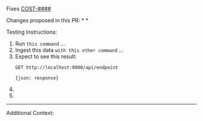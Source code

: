 Fixes [COST-####](https://issues.redhat.com/browse/COST-####)

Changes proposed in this PR:
*
*

Testing Instructions:
1. Run `this command` ...
2. Ingest this data `with this other command` ...
3. Expect to see this result:
   ```
   GET http://localhost:8000/api/endpoint

   {json: response}
   ```
4.
5.

---
Additional Context:
